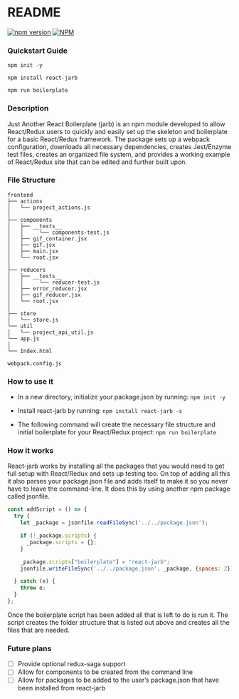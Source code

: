 # README

[![npm version](https://badge.fury.io/js/react-jarb.svg)](https://badge.fury.io/js/react-jarb) [![NPM](https://nodei.co/npm/react-jarb.png?downloads=true&downloadRank=true&stars=true)](https://nodei.co/npm/react-jarb/)

### Quickstart Guide

`npm init -y`

`npm install react-jarb`

`npm run boilerplate`

### Description
Just Another React Boilerplate (jarb) is an npm module developed to allow React/Redux users to quickly and easily set up the skeleton and boilerplate for a basic React/Redux framework. The package sets up a webpack configuration, downloads all necessary dependencies, creates Jest/Enzyme test files, creates an organized file system, and provides a working example of React/Redux site that can be edited and further built upon.

### File Structure
```text
frontend
├── actions
│   └── project_actions.js
│
├── components
│   ├── __tests__
│   │     └── components-test.js
│   ├── gif_container.jsx
│   ├── gif.jsx
│   ├── main.jsx
│   └── root.jsx
│
├── reducers
│   ├── __tests__
│   │     └── reducer-test.js
│   ├── error_reducer.jsx
│   ├── gif_reducer.jsx
│   └── root.jsx
│
├── store
│   └── store.js
└── util
│   └── project_api_util.js
└── app.js
│
└── Index.html

webpack.config.js
```

### How to use it
- In a new directory, initialize your package.json by running:
`npm init -y`

- Install react-jarb by running:
`npm install react-jarb -s`

- The following command will create the necessary file structure and initial boilerplate for your React/Redux project:
`npm run boilerplate`


### How it works
React-jarb works by installing all the packages that you would need to get full setup with React/Redux and sets up testing too. On top of adding all this it also parses your package.json file and adds itself to make it so you never have to leave the command-line. It does this by using another npm package called jsonfile.

```JavaScript
const addScript = () => {
  try {
    let _package = jsonfile.readFileSync('../../package.json');

    if (!_package.scripts) {
      _package.scripts = {};
    }

    _package.scripts["boilerplate"] = "react-jarb";
    jsonfile.writeFileSync('../../package.json', _package, {spaces: 2});

  } catch (e) {
    throw e;
  }
};
```

Once the boilerplate script has been added all that is left to do is run it. The script creates the folder structure that is listed out above and creates all the files that are needed.

### Future plans
- [ ] Provide optional redux-saga support
- [ ] Allow for components to be created from the command line
- [ ] Allow for packages to be added to the user’s package.json that have been installed from react-jarb
